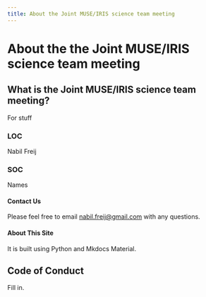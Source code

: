 ```yaml
---
title: About the Joint MUSE/IRIS science team meeting
---
```

# About the the Joint MUSE/IRIS science team meeting

## What is the Joint MUSE/IRIS science team meeting?

For stuff

### LOC

Nabil Freij

### SOC

Names

#### Contact Us

Please feel free to email [nabil.freij@gmail.com](mailto:nabil.freij@gmail.com) with any questions.

#### About This Site

It is built using Python and Mkdocs Material.

## Code of Conduct

Fill in.
